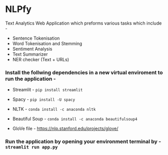 # NLPfy

Text Analytics Web Application which preforms various tasks which include - 
* Sentence Tokenisation
* Word Tokenisation and Stemming
* Sentiment Analysis
* Text Summarizer
* NER checker (Text + URLs)

### Install the follwing dependencies in a new virtual enviroment to run the application -

* Streamlit -  `pip install streamlit`

* Spacy - `pip install -U spacy`

* NLTK - `conda install -c anaconda nltk`

* Beautiful Soup - `conda install -c anaconda beautifulsoup4`

* GloVe file - https://nlp.stanford.edu/projects/glove/


### Run the application by opening your environment terminal by - `streamlit run app.py`
